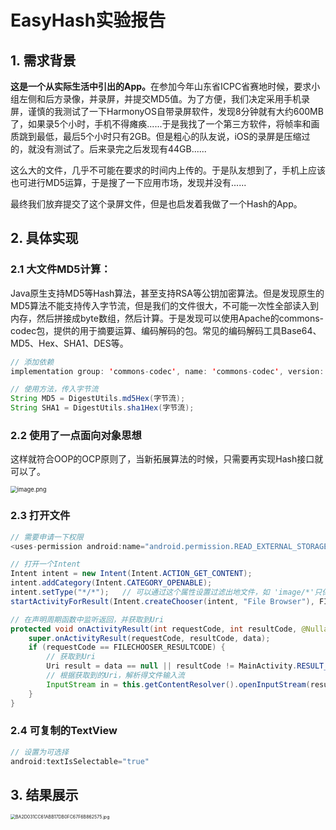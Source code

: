 # EasyHash实验报告

## 1. 需求背景

<b>这是一个从实际生活中引出的App。</b>在参加今年山东省ICPC省赛地时候，要求小组左侧和后方录像，并录屏，并提交MD5值。为了方便，我们决定采用手机录屏，谨慎的我测试了一下HarmonyOS自带录屏软件，发现8分钟就有大约600MB了，如果录5个小时，手机不得瘫痪......于是我找了一个第三方软件，将帧率和画质跳到最低，最后5个小时只有2GB。但是粗心的队友说，iOS的录屏是压缩过的，就没有测试了。后来录完之后发现有44GB......

这么大的文件，几乎不可能在要求的时间内上传的。于是队友想到了，手机上应该也可进行MD5运算，于是搜了一下应用市场，发现并没有......

最终我们放弃提交了这个录屏文件，但是也启发着我做了一个Hash的App。

## 2. 具体实现

### 2.1 大文件MD5计算：

Java原生支持MD5等Hash算法，甚至支持RSA等公钥加密算法。但是发现原生的MD5算法不能支持传入字节流，但是我们的文件很大，不可能一次性全部读入到内存，然后拼接成byte数组，然后计算。于是发现可以使用Apache的commons-codec包，提供的用于摘要运算、编码解码的包。常见的编码解码工具Base64、MD5、Hex、SHA1、DES等。

```java
// 添加依赖
implementation group: 'commons-codec', name: 'commons-codec', version: '1.14'

// 使用方法，传入字节流
String MD5 = DigestUtils.md5Hex(字节流);
String SHA1 = DigestUtils.sha1Hex(字节流);
```

### 2.2 使用了一点面向对象思想

这样就符合OOP的OCP原则了，当新拓展算法的时候，只需要再实现Hash接口就可以了。

<img src="https://s2.loli.net/2022/06/09/PRcfyS91lZx7HDB.png" alt="image.png" style="zoom: 67%;" />

### 2.3 打开文件

```java
// 需要申请一下权限
<uses-permission android:name="android.permission.READ_EXTERNAL_STORAGE" />

// 打开一个Intent
Intent intent = new Intent(Intent.ACTION_GET_CONTENT);
intent.addCategory(Intent.CATEGORY_OPENABLE);
intent.setType("*/*");   // 可以通过这个属性设置过滤出地文件，如 'image/*'只保存图片
startActivityForResult(Intent.createChooser(intent, "File Browser"), FILECHOOSER_RESULTCODE);

// 在声明周期函数中监听返回，并获取到Uri
protected void onActivityResult(int requestCode, int resultCode, @Nullable Intent data) {
    super.onActivityResult(requestCode, resultCode, data);
    if (requestCode == FILECHOOSER_RESULTCODE) {
        // 获取到Uri
        Uri result = data == null || resultCode != MainActivity.RESULT_OK ? null : data.getData();
        // 根据获取到的Uri，解析得文件输入流
        InputStream in = this.getContentResolver().openInputStream(result);
    }
}
```

### 2.4 可复制的TextView

```java
// 设置为可选择
android:textIsSelectable="true"
```



## 3. 结果展示

<img src="https://s2.loli.net/2022/06/09/AaBfgpXY2wP4rd1.jpg" alt="BA2D031CC61ABB17DB0FC67F6B862575.jpg" style="zoom: 50%;" />



